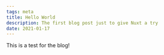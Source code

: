 ```yaml
---
tags: meta
title: Hello World
description: The first blog post just to give Nuxt a try
date: 2021-01-17
---
```


This is a test for the blog!
